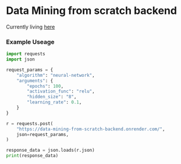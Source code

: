 # Data Mining from scratch backend

Currently living [here](https://data-mining-from-scratch-backend.onrender.com/)

### Example Useage

```python
import requests
import json

request_params = {
    "algorithm": "neural-network",
    "arguments": {
        "epochs": 100,
        "activation_func": "relu",
        "hidden_size": "8",
        "learning_rate": 0.1,
    }
}

r = requests.post(
    "https://data-mining-from-scratch-backend.onrender.com/",
    json=request_params,
)

response_data = json.loads(r.json)
print(response_data)

```

